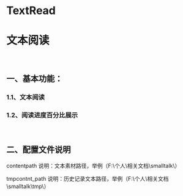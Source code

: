 # TextRead
# 文本阅读
&emsp;

## 一、基本功能：
### 1.1、文本阅读
### 1.2、阅读进度百分比展示
&emsp;

## 二、配置文件说明
contentpath
说明：文本素材路径，举例（F:\个人\相关文档\smalltalk\）

tmpcontnt_path
说明：历史记录文本路径，举例（F:\个人\相关文档\smalltalk\tmp\）
